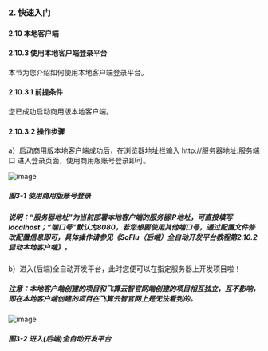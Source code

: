 ### 2. 快速入门

#### 2.10 本地客户端

#### 2.10.3 使用本地客户端登录平台

本节为您介绍如何使用本地客户端登录平台。

#### 2.10.3.1 前提条件

您已成功启动商用版本地客户端。

#### 2.10.3.2 操作步骤

a）启动商用版本地客户端成功后，在浏览器地址栏输入 http://服务器地址:服务端口 进入登录页面，使用商用版账号登录即可。

![image](https://user-images.githubusercontent.com/79617492/195282129-dd0897e9-040b-4639-9099-c370c31dcffc.png)

##### 图3-1 使用商用版账号登录

##### 说明：“服务器地址”为当前部署本地客户端的服务器IP地址，可直接填写localhost；“端口号”默认为8080，若您想要使用其他端口号，通过配置文件修改配置信息即可，具体操作请参见《SoFlu（后端）全自动开发平台教程第2.10.2启动本地客户端》。

b）进入(后端)全自动开发平台，此时您便可以在指定服务器上开发项目啦！

##### 注意：本地客户端创建的项目和飞算云智官网端创建的项目相互独立，互不影响，即在本地客户端创建的项目在飞算云智官网上是无法看到的。

![image](https://user-images.githubusercontent.com/79617492/195282157-f74a80e0-4103-400d-96bf-61fe369300aa.png)

##### 图3-2 进入(后端)全自动开发平台
